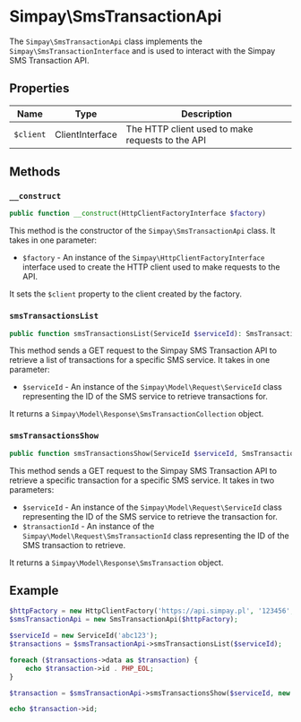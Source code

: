 # Simpay\SmsTransactionApi

The `Simpay\SmsTransactionApi` class implements the `Simpay\SmsTransactionInterface` and is used to interact with the Simpay SMS Transaction API.

## Properties

| Name | Type | Description |
|------|------|-------------|
| `$client` | ClientInterface | The HTTP client used to make requests to the API |

## Methods

### `__construct`

```php
public function __construct(HttpClientFactoryInterface $factory)
```

This method is the constructor of the `Simpay\SmsTransactionApi` class. It takes in one parameter:

* `$factory` - An instance of the `Simpay\HttpClientFactoryInterface` interface used to create the HTTP client used to make requests to the API.

It sets the `$client` property to the client created by the factory.

### `smsTransactionsList`

```php
public function smsTransactionsList(ServiceId $serviceId): SmsTransactionCollection
```

This method sends a GET request to the Simpay SMS Transaction API to retrieve a list of transactions for a specific SMS service. It takes in one parameter:

* `$serviceId` - An instance of the `Simpay\Model\Request\ServiceId` class representing the ID of the SMS service to retrieve transactions for.

It returns a `Simpay\Model\Response\SmsTransactionCollection` object.

### `smsTransactionsShow`

```php
public function smsTransactionsShow(ServiceId $serviceId, SmsTransactionId $transactionId): SmsTransaction
```

This method sends a GET request to the Simpay SMS Transaction API to retrieve a specific transaction for a specific SMS service. It takes in two parameters:

* `$serviceId` - An instance of the `Simpay\Model\Request\ServiceId` class representing the ID of the SMS service to retrieve the transaction for.
* `$transactionId` - An instance of the `Simpay\Model\Request\SmsTransactionId` class representing the ID of the SMS transaction to retrieve.

It returns a `Simpay\Model\Response\SmsTransaction` object.

## Example

```php
$httpFactory = new HttpClientFactory('https://api.simpay.pl', '123456', 'qwerty');
$smsTransactionApi = new SmsTransactionApi($httpFactory);

$serviceId = new ServiceId('abc123');
$transactions = $smsTransactionApi->smsTransactionsList($serviceId);

foreach ($transactions->data as $transaction) {
    echo $transaction->id . PHP_EOL;
}

$transaction = $smsTransactionApi->smsTransactionsShow($serviceId, new SmsTransactionId('def456'));

echo $transaction->id;
```